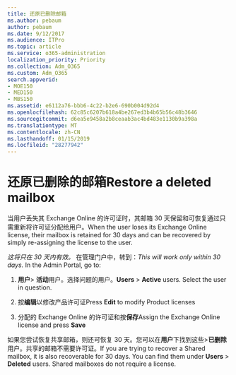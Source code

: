```yaml
---
title: 还原已删除邮箱
ms.author: pebaum
author: pebaum
ms.date: 9/12/2017
ms.audience: ITPro
ms.topic: article
ms.service: o365-administration
localization_priority: Priority
ms.collection: Adm_O365
ms.custom: Adm_O365
search.appverid:
- MOE150
- MED150
- MBS150
ms.assetid: e6112a76-bbb6-4c22-b2e6-690b004d92d4
ms.openlocfilehash: 62c85c6207b618a4be267ed3b4b65b56c48b3646
ms.sourcegitcommit: d6ea5e9458a2b8ceaab3ac4bd483e1130b9a398a
ms.translationtype: MT
ms.contentlocale: zh-CN
ms.lasthandoff: 01/15/2019
ms.locfileid: "28277942"
---
```

# <a name="restore-a-deleted-mailbox"></a><span data-ttu-id="c4105-102">还原已删除的邮箱</span><span class="sxs-lookup"><span data-stu-id="c4105-102">Restore a deleted mailbox</span></span>

<span data-ttu-id="c4105-103">当用户丢失其 Exchange Online 的许可证时，其邮箱 30 天保留和可恢复通过只需重新将许可证分配给用户。</span><span class="sxs-lookup"><span data-stu-id="c4105-103">When the user loses its Exchange Online license, their mailbox is retained for 30 days and can be recovered by simply re-assigning the license to the user.</span></span>
  
 <span data-ttu-id="c4105-p101">*这将只在 30 天内有效。* 在管理门户中，转到：</span><span class="sxs-lookup"><span data-stu-id="c4105-p101">*This will work only within 30 days.*  In the Admin Portal, go to:</span></span> 
  
1. <span data-ttu-id="c4105-p102">**用户**\> **活动**用户。选择问题的用户。</span><span class="sxs-lookup"><span data-stu-id="c4105-p102">**Users** \> **Active** users. Select the user in question.</span></span> 
    
2. <span data-ttu-id="c4105-108">按**编辑**以修改产品许可证</span><span class="sxs-lookup"><span data-stu-id="c4105-108">Press **Edit** to modify Product licenses</span></span> 
    
3. <span data-ttu-id="c4105-109">分配的 Exchange Online 的许可证和按**保存**</span><span class="sxs-lookup"><span data-stu-id="c4105-109">Assign the Exchange Online license and press **Save**</span></span>
    
<span data-ttu-id="c4105-p103">如果您尝试恢复共享邮箱，则还可恢复 30 天。您可以在**用户**下找到这些\>**已删除**用户。共享的邮箱不需要许可证。</span><span class="sxs-lookup"><span data-stu-id="c4105-p103">If you are trying to recover a Shared mailbox, it is also recoverable for 30 days. You can find them under **Users** \> **Deleted** users. Shared mailboxes do not require a license.</span></span> 
  

